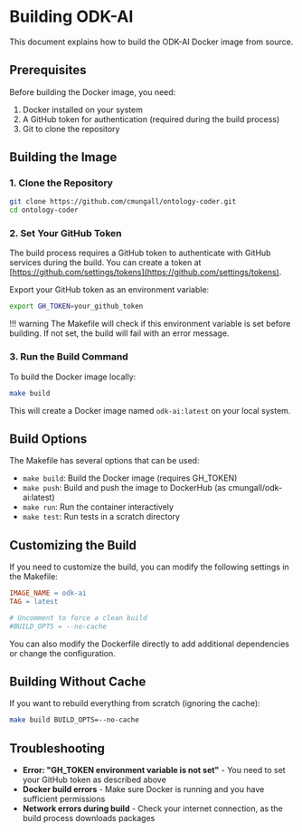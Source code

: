 # Building ODK-AI

This document explains how to build the ODK-AI Docker image from source.

## Prerequisites

Before building the Docker image, you need:

1. Docker installed on your system
2. A GitHub token for authentication (required during the build process)
3. Git to clone the repository

## Building the Image

### 1. Clone the Repository

```bash
git clone https://github.com/cmungall/ontology-coder.git
cd ontology-coder
```

### 2. Set Your GitHub Token

The build process requires a GitHub token to authenticate with GitHub services during the build. You can create a token at [https://github.com/settings/tokens](https://github.com/settings/tokens).

Export your GitHub token as an environment variable:

```bash
export GH_TOKEN=your_github_token
```

!!! warning
    The Makefile will check if this environment variable is set before building. If not set, the build will fail with an error message.

### 3. Run the Build Command

To build the Docker image locally:

```bash
make build
```

This will create a Docker image named `odk-ai:latest` on your local system.

## Build Options

The Makefile has several options that can be used:

- `make build`: Build the Docker image (requires GH_TOKEN)
- `make push`: Build and push the image to DockerHub (as cmungall/odk-ai:latest)
- `make run`: Run the container interactively
- `make test`: Run tests in a scratch directory

## Customizing the Build

If you need to customize the build, you can modify the following settings in the Makefile:

```makefile
IMAGE_NAME = odk-ai
TAG = latest

# Uncomment to force a clean build
#BUILD_OPTS = --no-cache
```

You can also modify the Dockerfile directly to add additional dependencies or change the configuration.

## Building Without Cache

If you want to rebuild everything from scratch (ignoring the cache):

```bash
make build BUILD_OPTS=--no-cache
```

## Troubleshooting

- **Error: "GH_TOKEN environment variable is not set"** - You need to set your GitHub token as described above
- **Docker build errors** - Make sure Docker is running and you have sufficient permissions
- **Network errors during build** - Check your internet connection, as the build process downloads packages